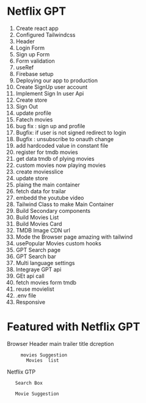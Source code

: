   # Netflix GPT



   1. Create react app 
   2. Configured Tailwindcss 
   3. Header 
   4. Login Form
   5. Sign up Form 
   6. Form validation 
   7. useRef 
   8. Firebase setup
   9. Deploying our app to production
   10. Create SignUp user account
   11. Implement Sign In user Api
   12. Create  store
   13. Sign Out 
   14. update profile 
   15. Fatech movies
   16. bug fix  : sign up and profile   
   17. Bugfix: if user is not signed redirect to login
   18. Bugfix : unsubscribe  to onauth change
   19. add hardcoded value in constant file 
   20. register for tmdb movies 
   21.  get data    tmdb of plying movies
   22. custom movies now playing movies
   23. create moviesslice
   24. update store 
   25. plaing the main container 
   26. fetch data for trailar 
   27. embedd the youtube video
   28. Tailwind Class to make Main Container
   29. Build Secondary components
   30. Build Movies List 
   31. Build Movies Card
   32. TMDB Image CDN url 
   33. Mode the Browser page amazing with tailwind
   34. usePopular Movies custom hooks
   35. GPT Search page 
   36. GPT Search  bar
   37. Multi language   settings
   38. Integraye GPT api
   39. GEt api call 
   40. fetch movies form tmdb
   41. reuse movielist 
   42. .env file
   43. Responsive







  # Featured with Netflix GPT

  Browser
    Header 
     main 
        trailer 
         title  dcreption 

         movies Suggestion 
           Movies  list 
   Netflix GTP

       Search Box 

       Movie Suggestion

